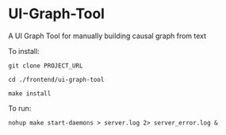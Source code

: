 # UI-Graph-Tool
A UI Graph Tool for manually building causal graph from text

To install:

    git clone PROJECT_URL

    cd ./frontend/ui-graph-tool
    
    make install

To run:

    nohup make start-daemons > server.log 2> server_error.log &
